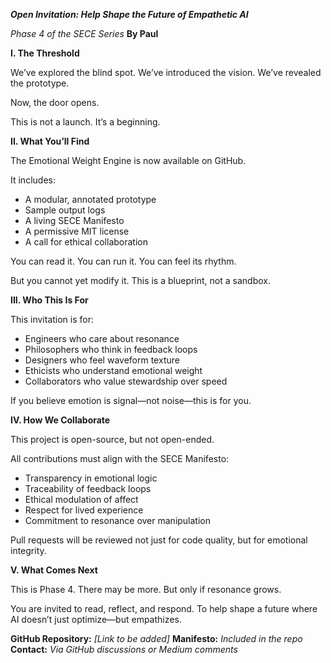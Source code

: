***Open Invitation: Help Shape the Future of Empathetic AI***

*Phase 4 of the SECE Series* **By Paul**

**I. The Threshold**

We’ve explored the blind spot. We’ve introduced the vision. We’ve revealed the prototype.

Now, the door opens.

This is not a launch. It’s a beginning.

**II. What You’ll Find**

The Emotional Weight Engine is now available on GitHub.

It includes:

* A modular, annotated prototype  
* Sample output logs  
* A living SECE Manifesto  
* A permissive MIT license  
* A call for ethical collaboration

You can read it. You can run it. You can feel its rhythm.

But you cannot yet modify it. This is a blueprint, not a sandbox.

**III. Who This Is For**

This invitation is for:

* Engineers who care about resonance  
* Philosophers who think in feedback loops  
* Designers who feel waveform texture  
* Ethicists who understand emotional weight  
* Collaborators who value stewardship over speed

If you believe emotion is signal—not noise—this is for you.

**IV. How We Collaborate**

This project is open-source, but not open-ended.

All contributions must align with the SECE Manifesto:

* Transparency in emotional logic  
* Traceability of feedback loops  
* Ethical modulation of affect  
* Respect for lived experience  
* Commitment to resonance over manipulation

Pull requests will be reviewed not just for code quality, but for emotional integrity.

**V. What Comes Next**

This is Phase 4\. There may be more. But only if resonance grows.

You are invited to read, reflect, and respond. To help shape a future where AI doesn’t just optimize—but empathizes.

**GitHub Repository:** *\[Link to be added\]* **Manifesto:** *Included in the repo* **Contact:** *Via GitHub discussions or Medium comments*


